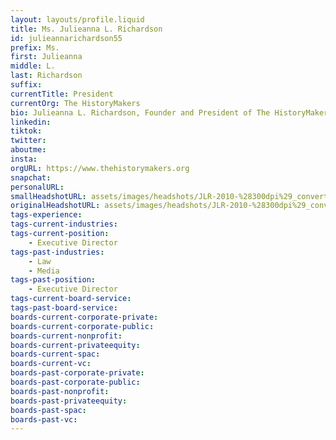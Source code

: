 ```yaml
---
layout: layouts/profile.liquid
title: Ms. Julieanna L. Richardson
id: julieannarichardson55
prefix: Ms.
first: Julieanna
middle: L.
last: Richardson
suffix: 
currentTitle: President
currentOrg: The HistoryMakers
bio: Julieanna L. Richardson, Founder and President of The HistoryMakers, has a unique and diverse background in theatre, television production, and the cable television industry that created a unique path to founding and heading up the largest national collection effort of African American video oral histories on record since the WPA Slave Narratives. The HistoryMakers is a national, 501(c)(3) non-profit educational institution headquartered in Chicago with regional offices in Atlanta, Georgia and the Washington, D.C. area. The HistoryMakers organization is committed to preserving, developing and providing easy access to an internationally recognized, archival collection of thousands of African American video oral histories. A 1980 graduate of Harvard Law School, Richardson graduated from Brandeis University with a double-major in Theatre Arts and American Studies, where she did extensive oral history interviews on the Harlem Renaissance and Langston Hughes. She worked as a corporate lawyer at the Chicago law firm of Jenner & Block prior to serving in the early 1980s as the Cable Administrator for the City of Chicago Office of Cable Communications. Richardson currently sits on the Honors Council of Lawyers for the Creative Arts. She has been awarded Honorary Doctorates from Howard University (2012), Dominican University (2014) and Brandeis University (2016). She has also served as the commencement speaker for Dominican University as well as Brandeis University 65th commencement. In 2014, Black Enterprise magazine awarded Richardson its 2014 Legacy Award, its highest recognition of women’s achievement. That same year, Richardson was profiled in American Masters&#58; The Boomer List, a PBS documentary and exhibition at the Newseum in Washington, D.C.
linkedin: 
tiktok: 
twitter: 
aboutme: 
insta: 
orgURL: https://www.thehistorymakers.org
snapchat: 
personalURL: 
smallHeadshotURL: assets/images/headshots/JLR-2010-%28300dpi%29_converted_scaled.avif
originalHeadshotURL: assets/images/headshots/JLR-2010-%28300dpi%29_converted_scaled.avif
tags-experience: 
tags-current-industries: 
tags-current-position: 
    - Executive Director
tags-past-industries: 
    - Law
    - Media
tags-past-position: 
    - Executive Director
tags-current-board-service: 
tags-past-board-service: 
boards-current-corporate-private: 
boards-current-corporate-public: 
boards-current-nonprofit: 
boards-current-privateequity: 
boards-current-spac: 
boards-current-vc: 
boards-past-corporate-private: 
boards-past-corporate-public: 
boards-past-nonprofit: 
boards-past-privateequity: 
boards-past-spac: 
boards-past-vc: 
---
```

